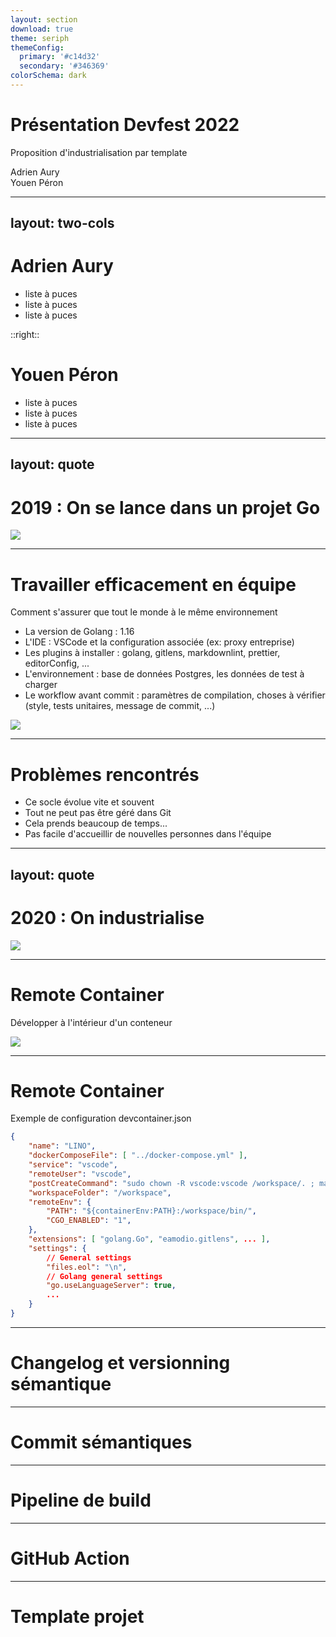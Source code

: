 ```yaml
---
layout: section
download: true
theme: seriph
themeConfig:
  primary: '#c14d32'
  secondary: '#346369'
colorSchema: dark
---
```


# Présentation Devfest 2022

Proposition d'industrialisation par template

<div class="absolute bottom-10 right-10">
  <span class="font-700">
    Adrien Aury<br/>
    Youen Péron
  </span>
</div>

---
layout: two-cols
---

# Adrien Aury

- liste à puces
- liste à puces
- liste à puces

::right::

# Youen Péron

- liste à puces
- liste à puces
- liste à puces

<!--
TODO : ajouter les photos, les liens vers les profils
-->

---
layout: quote
---

# 2019 : On se lance dans un projet Go

<img src="/images/gophers/hiking.svg" class="h-40 absolute bottom-10 right-10">

<!--
Source image: https://github.com/egonelbre/gophers
-->

---

# Travailler efficacement en équipe

Comment s'assurer que tout le monde à le même environnement

- La version de Golang : 1.16
- L'IDE : VSCode et la configuration associée (ex: proxy entreprise)
- Les plugins à installer : golang, gitlens, markdownlint, prettier, editorConfig, ...
- L'environnement : base de données Postgres, les données de test à charger
- Le workflow avant commit : paramètres de compilation, choses à vérifier (style, tests unitaires, message de commit, ...)

<img src="/images/gophers/gotham.svg" class="h-30 mt-5 mx-auto">

---

# Problèmes rencontrés

- Ce socle évolue vite et souvent
- Tout ne peut pas être géré dans Git
- Cela prends beaucoup de temps...
- Pas facile d'accueillir de nouvelles personnes dans l'équipe

---
layout: quote
---

# 2020 : On industrialise

<img src="/images/gophers/rocket.svg" class="h-80 absolute bottom-10 right-10">

---

# Remote Container

Développer à l'intérieur d'un conteneur

<img src="/images/remote-container/architecture-containers.png" class="mx-auto">

<!--
Faire une démo en live : installer l'extension, configurer un environnement python ou autre
-->

---

# Remote Container

Exemple de configuration devcontainer.json

```json
{
    "name": "LINO",
    "dockerComposeFile": [ "../docker-compose.yml" ],
    "service": "vscode",
    "remoteUser": "vscode",
    "postCreateCommand": "sudo chown -R vscode:vscode /workspace/. ; make init",
    "workspaceFolder": "/workspace",
    "remoteEnv": {
        "PATH": "${containerEnv:PATH}:/workspace/bin/",
        "CGO_ENABLED": "1",
    },
    "extensions": [ "golang.Go", "eamodio.gitlens", ... ],
    "settings": {
        // General settings
        "files.eol": "\n",
        // Golang general settings
        "go.useLanguageServer": true,
        ...
    }
}
```

---

# Changelog et versionning sémantique

---

# Commit sémantiques

---

# Pipeline de build

---

# GitHub Action

---

# Template projet
